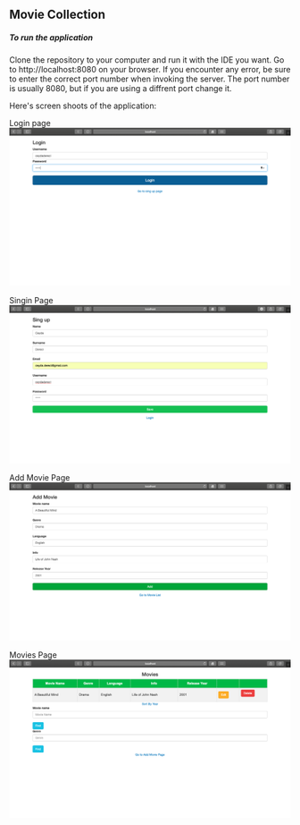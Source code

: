 ## Movie Collection
##### To run the application
Clone the repository to your computer and run it with the IDE you want. Go to http://localhost:8080 on your browser. If you encounter any error, be sure to enter the correct port number when invoking the server. The port number is usually 8080, but if you are using a diffrent port change it.

Here's screen shoots of the application:

Login page 
![alt text][logo1]

[logo1]: https://github.com/CeydaDereci/MovieCollection/blob/main/ScreenShots/login.png

Singin Page
![alt text][logo2]

[logo2]: https://github.com/CeydaDereci/MovieCollection/blob/main/ScreenShots/singup.png

Add Movie Page
![alt text][logo3]

[logo3]: https://github.com/CeydaDereci/MovieCollection/blob/main/ScreenShots/addMovie.png

Movies Page
![alt text][logo4]

[logo4]: https://github.com/CeydaDereci/MovieCollection/blob/main/ScreenShots/movies.png
